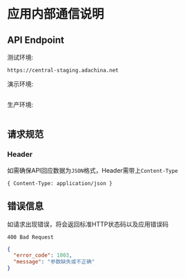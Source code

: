# 应用内部通信说明

## API Endpoint

测试环境:
```
https://central-staging.adachina.net
```

演示环境:
```
```

生产环境:
```
```

## 请求规范

### Header

如需确保API回应数据为```JSON```格式，Header需带上```Content-Type```

```
{ Content-Type: application/json }
```

## 错误信息

如请求出现错误，将会返回标准HTTP状态码以及应用错误码

```
400 Bad Request
```

```json
{
  "error_code": 1003,
  "message": "参数缺失或不正确"
}
```
